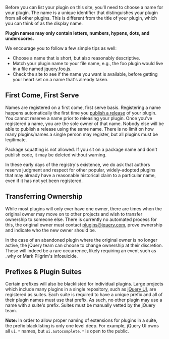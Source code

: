 <script>{
	"title": "Naming Your Plugin"
}</script>

Before you can list your plugin on this site, you'll need to choose a name for your plugin. The name is a unique identifier that distinguishes your plugin from all other plugins. This is different from the title of your plugin, which you can think of as the display name.

**Plugin names may only contain letters, numbers, hypens, dots, and underscores.**

We encourage you to follow a few simple tips as well:


* Choose a name that is short, but also reasonably descriptive.
* Match your plugin name to your file name, e.g., the foo plugin would live in a file named jquery.foo.js.
* Check the site to see if the name you want is available, before getting your heart set on a name that's already taken.

## First Come, First Serve

Names are registered on a first come, first serve basis. Registering a name happens automatically the first time you [publish a release](/docs/publish/) of your plugin. You cannot reserve a name prior to releasing your plugin. Once you've registered a name, you are the sole owner of that name. Nobody else will be able to publish a release using the same name. There is no limit on how many plugins/names a single person may register, but all plugins must be legitimate.

Package squatting is not allowed. If you sit on a package name and don't publish code, it may be deleted without warning.

In these early days of the registry's existence, we do ask that authors reserve judgment and respect for other popular, widely-adopted plugins that may already have a reasonable historical claim to a particular name, even if it has not yet been registered.

## Transferring Ownership

While most plugins will only ever have one owner, there are times when the original owner may move on to other projects and wish to transfer ownership to someone else. There is currently no automated process for this, the original owner must contact [plugins@jquery.com](mailto:plugins@jquery.com), prove ownership and indicate who the new owner should be.

In the case of an abandoned plugin where the original owner is no longer active, the jQuery team can choose to change ownership at their discretion. These will indeed be a rare occurrence, likely requiring an event such as _why or Mark Pilgrim's infosuicide.

## Prefixes & Plugin Suites

Certain prefixes will also be blacklisted for individual plugins. Large projects which include many plugins in a single repository, such as [jQuery UI](http://jqueryui.com), are registered as suites. Each suite is required to have a unique prefix and all of their plugin names must use that prefix. As such, no other plugin may use a name with a suite's prefix. Suites must be manually vetted by the jQuery team.

**Note:** In order to allow proper naming of extensions for plugins in a suite, the prefix blacklisting is only one level deep. For example, jQuery UI owns all `ui.*` names, but `ui.autocomplete.*` is open to the public.
